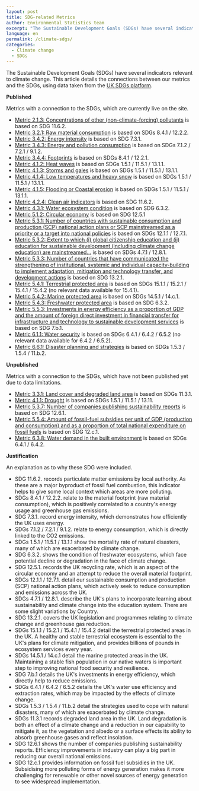 ```yaml
---
layout: post
title: SDG-related Metrics
author: Environmental Statistics team
excerpt: "The Sustainable Development Goals (SDGs) have several indicators relevant to climate change..."
language: en
permalink: /climate-sdgs/
categories:
  - Climate change
  - SDGs
---
```


The Sustainable Development Goals (SDGs) have several indicators relevant to climate change. This article details the connections between our metrics and the SDGs, using data taken from the [UK SDGs platform](https://sdgdata.gov.uk/).

**Published**

Metrics with a connection to the SDGs, which are currently live on the site.

- [Metric 2.1.3: Concentrations of other (non-climate-forcing) pollutants](https://norric1admin.github.io/envmetric-site/2-1-3/) is based on SDG 11.6.2.
- [Metric 3.2.1: Raw material consumption](https://norric1admin.github.io/envmetric-site/3-2-1) is based on SDGs 8.4.1 / 12.2.2.
- [Metric 3.4.2: Energy intensity](https://norric1admin.github.io/envmetric-site/3-4-2) is based on SDG 7.3.1.
- [Metric 3.4.3: Energy and pollution consumption](https://norric1admin.github.io/envmetric-site/3-4-3) is based on SDGs 7.1.2 / 7.2.1 / 9.1.2.
- [Metric 3.4.4: Footprints](https://norric1admin.github.io/envmetric-site/3-4-4) is based on SDGs 8.4.1 / 12.2.1.
- [Metric 4.1.2: Heat waves](https://norric1admin.github.io/envmetric-site/4-1-2) is based on SDGs 1.5.1 / 11.5.1 / 13.1.1.
- [Metric 4.1.3: Storms and gales](https://norric1admin.github.io/envmetric-site/4-1-3) is based on SDGs 1.5.1 / 11.5.1 / 13.1.1.
- [Metric 4.1.4: Low temperatures and heavy snow](https://norric1admin.github.io/envmetric-site/4-1-4) is based on SDGs 1.5.1 / 11.5.1 / 13.1.1.
- [Metric 4.1.5: Flooding or Coastal erosion](https://norric1admin.github.io/envmetric-site/4-1-5) is based on SDGs 1.5.1 / 11.5.1 / 13.1.1.
- [Metric 4.2.4: Clean air indicators](https://norric1admin.github.io/envmetric-site/4-2-4) is based on SDG 11.6.2.
- [Metric 4.3.1: Water ecosystem condition](https://norric1admin.github.io/envmetric-site/4-3-1) is based on SDG 6.3.2.
- [Metric 5.1.2: Circular economy](https://norric1admin.github.io/envmetric-site/5-1-2) is based on SDG 12.5.1
- [Metric 5.3.1: Number of countries with sustainable consumption and production (SCP) national action plans or SCP mainstreamed as a priority or a target into national policies](https://norric1admin.github.io/envmetric-site/5-3-1) is based on SDGs 12.1.1 / 12.7.1.
- [Metric 5.3.2:  Extent to which (i) global citizenship education and (ii) education for sustainable development (including climate change education) are mainstreamed...](https://norric1admin.github.io/envmetric-site/5-3-2) is based on SDGs 4.7.1 / 12.8.1.
- [Metric 5.3.3: Number of countries that have communicated the strengthening of institutional, systemic and individual capacity-building to implement adaptation, mitigation and technology transfer, and development actions](https://norric1admin.github.io/envmetric-site/5-3-3) is based on SDG 13.2.1.
- [Metric 5.4.1: Terrestrial protected area](https://norric1admin.github.io/envmetric-site/5-4-1) is based on SDGs 15.1.1 / 15.2.1 / 15.4.1 / 15.4.2 (no relevant data available for 15.4.1).
- [Metric 5.4.2: Marine protected area](https://norric1admin.github.io/envmetric-site/5-4-2) is based on SDGs 14.5.1 / 14.c.1.
- [Metric 5.4.3: Freshwater protected area](https://norric1admin.github.io/envmetric-site/5-4-3) is based on SDG 6.3.2.
- [Metric 5.5.3: Investments in energy efficiency as a proportion of GDP and the amount of foreign direct investment in financial transfer for infrastructure and technology to sustainable development services](https://norric1admin.github.io/envmetric-site/5-5-3) is based on SDG 7.b.1.
- [Metric 6.1.1: Water security](https://norric1admin.github.io/envmetric-site/6-1-1) is based on SDGs 6.4.1 / 6.4.2 / 6.5.2 (no relevant data available for 6.4.2 / 6.5.2).
- [Metric 6.6.1: Disaster planning and strategies](https://norric1admin.github.io/envmetric-site/6-6-1) is based on SDGs 1.5.3 / 1.5.4 / 11.b.2.

**Unpublished**

Metrics with a connection to the SDGs, which have not been published yet due to data limitations.

- [Metric 3.3.1: Land cover and degraded land area](https://norric1admin.github.io/envmetric-site/3-3-1) is based on SDGs 11.3.1.
- [Metric 4.1.1: Drought](https://norric1admin.github.io/envmetric-site/4-1-1) is based on SDGs 1.5.1 / 11.5.1 / 13.11.
- [Metric 5.3.7: Number of companies publishing sustainability reports](https://norric1admin.github.io/envmetric-site/5-3-7) is based on SDG 12.6.1.
- [Metric 5.5.4: Amount of fossil-fuel subsidies per unit of GDP (production and consumption) and as a proportion of total national expenditure on fossil fuels](https://norric1admin.github.io/envmetric-site/5-5-4) is based on SDG 12.c.1.
- [Metric 6.3.8: Water demand in the built environment](https://norric1admin.github.io/envmetric-site/6-3-8) is based on SDGs 6.4.1 / 6.4.2.

**Justification**

An explanation as to why these SDG were included.

- SDG 11.6.2. records particulate matter emissions by local authority. As these are a major byproduct of fossil fuel combustion, this indicator helps to give some local context which areas are more polluting.
- SDGs 8.4.1 / 12.2.2. relate to the material footprint (raw material consumption), which is positively correlated to a country's energy usage and greenhouse gas emissions. 
- SDG 7.3.1. record energy intensity, which demonstrates how efficiently the UK uses energy.
- SDGs 7.1.2 / 7.2.1 / 9.1.2. relate to energy consumption, which is directly linked to the CO2 emissions.
- SDGs 1.5.1 / 11.5.1 / 13.1.1 show the mortality rate of natural disasters, many of which are exacerbated by climate change. 
- SDG 6.3.2. shows the condition of freshwater ecosystems, which face potential decline or degradation in the face of climate change.
- SDG 12.5.1. records the UK recycling rate, which is an aspect of the circular economy and an attempt to reduce the overall material footprint.
- SDGs 12.1.1 / 12.7.1. detail our sustainable consumption and production (SCP) national action plans, which actively seek to reduce consumption and emissions across the UK.
- SDGs 4.7.1 / 12.8.1. describe the UK's plans to incorporate learning about sustainability and climate change into the education system. There are some slight variations by Country.
- SDG 13.2.1. covers the UK legislation and programmes relating to climate change and greenhouse gas reduction.  
- SDGs 15.1.1 / 15.2.1 / 15.4.1 / 15.4.2 detail the terrestrial protected areas in the UK. A healthy and stable terrestrial ecosystem is essential to the UK's plans for climate mitigation, and provides billions of pounds in ecosystem services every year. 
- SDGs 14.5.1 / 14.c.1 detail the marine protected areas in the UK. Maintaining a stable fish population in our native waters is important step to improving national food security and resilience.
- SDG 7.b.1 details the UK's investments in energy efficiency, which directly help to reduce emissions.
- SDGs 6.4.1 / 6.4.2 / 6.5.2 details the UK's water use efficiency and extraction rates, which may be impacted by the effects of climate change.
- SDGs 1.5.3 / 1.5.4 / 11.b.2 detail the strategies used to cope with natural disasters, many of which are exacerbated by climate change.  
- SDGs 11.3.1 records degraded land area in the UK. Land degradation is both an effect of a climate change and a reduction in our capability to mitigate it, as the vegetation and albedo or a surface effects its ability to absorb greenhouse gases and reflect insolation.
- SDG 12.6.1 shows the number of companies publishing sustainability reports. Efficiency improvements in industry can play a big part in reducing our overall national emissions.
- SDG 12.c.1 provides information on fossil fuel subsidies in the UK. Subsidising more polluting forms of energy generation makes it more challenging for renewable or other novel sources of energy generation to see widespread implementation.
